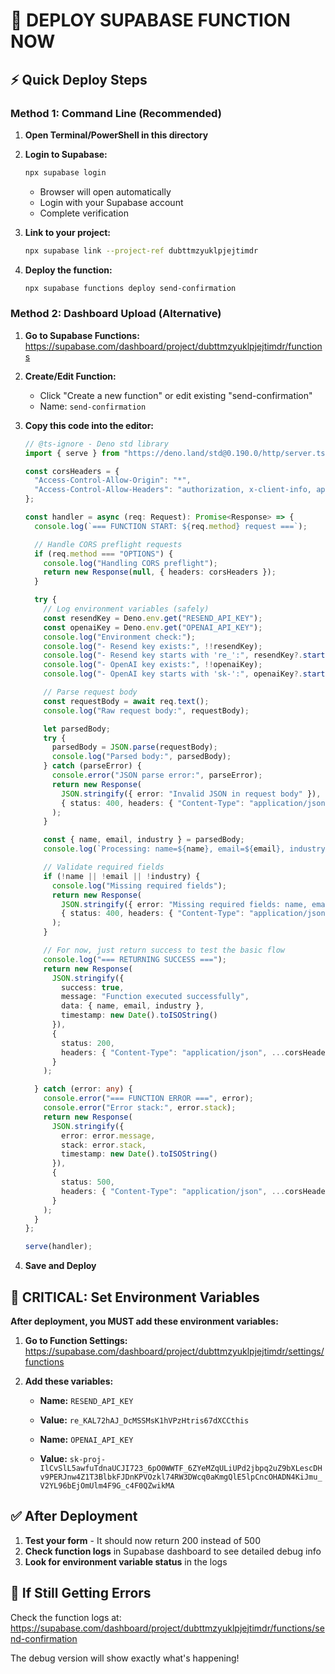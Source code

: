 # 🚀 DEPLOY SUPABASE FUNCTION NOW

## ⚡ Quick Deploy Steps

### Method 1: Command Line (Recommended)

1. **Open Terminal/PowerShell in this directory**

2. **Login to Supabase:**
   ```bash
   npx supabase login
   ```
   - Browser will open automatically
   - Login with your Supabase account
   - Complete verification

3. **Link to your project:**
   ```bash
   npx supabase link --project-ref dubttmzyuklpjejtimdr
   ```

4. **Deploy the function:**
   ```bash
   npx supabase functions deploy send-confirmation
   ```

### Method 2: Dashboard Upload (Alternative)

1. **Go to Supabase Functions:**
   https://supabase.com/dashboard/project/dubttmzyuklpjejtimdr/functions

2. **Create/Edit Function:**
   - Click "Create a new function" or edit existing "send-confirmation"
   - Name: `send-confirmation`

3. **Copy this code into the editor:**
   ```typescript
   // @ts-ignore - Deno std library
   import { serve } from "https://deno.land/std@0.190.0/http/server.ts";

   const corsHeaders = {
     "Access-Control-Allow-Origin": "*",
     "Access-Control-Allow-Headers": "authorization, x-client-info, apikey, content-type",
   };

   const handler = async (req: Request): Promise<Response> => {
     console.log(`=== FUNCTION START: ${req.method} request ===`);

     // Handle CORS preflight requests
     if (req.method === "OPTIONS") {
       console.log("Handling CORS preflight");
       return new Response(null, { headers: corsHeaders });
     }

     try {
       // Log environment variables (safely)
       const resendKey = Deno.env.get("RESEND_API_KEY");
       const openaiKey = Deno.env.get("OPENAI_API_KEY");
       console.log("Environment check:");
       console.log("- Resend key exists:", !!resendKey);
       console.log("- Resend key starts with 're_':", resendKey?.startsWith('re_'));
       console.log("- OpenAI key exists:", !!openaiKey);
       console.log("- OpenAI key starts with 'sk-':", openaiKey?.startsWith('sk-'));

       // Parse request body
       const requestBody = await req.text();
       console.log("Raw request body:", requestBody);

       let parsedBody;
       try {
         parsedBody = JSON.parse(requestBody);
         console.log("Parsed body:", parsedBody);
       } catch (parseError) {
         console.error("JSON parse error:", parseError);
         return new Response(
           JSON.stringify({ error: "Invalid JSON in request body" }),
           { status: 400, headers: { "Content-Type": "application/json", ...corsHeaders } }
         );
       }

       const { name, email, industry } = parsedBody;
       console.log(`Processing: name=${name}, email=${email}, industry=${industry}`);

       // Validate required fields
       if (!name || !email || !industry) {
         console.log("Missing required fields");
         return new Response(
           JSON.stringify({ error: "Missing required fields: name, email, and industry are required" }),
           { status: 400, headers: { "Content-Type": "application/json", ...corsHeaders } }
         );
       }

       // For now, just return success to test the basic flow
       console.log("=== RETURNING SUCCESS ===");
       return new Response(
         JSON.stringify({
           success: true,
           message: "Function executed successfully",
           data: { name, email, industry },
           timestamp: new Date().toISOString()
         }),
         {
           status: 200,
           headers: { "Content-Type": "application/json", ...corsHeaders },
         }
       );

     } catch (error: any) {
       console.error("=== FUNCTION ERROR ===", error);
       console.error("Error stack:", error.stack);
       return new Response(
         JSON.stringify({
           error: error.message,
           stack: error.stack,
           timestamp: new Date().toISOString()
         }),
         {
           status: 500,
           headers: { "Content-Type": "application/json", ...corsHeaders },
         }
       );
     }
   };

   serve(handler);
   ```

4. **Save and Deploy**

## 🔑 CRITICAL: Set Environment Variables

**After deployment, you MUST add these environment variables:**

1. **Go to Function Settings:**
   https://supabase.com/dashboard/project/dubttmzyuklpjejtimdr/settings/functions

2. **Add these variables:**
   - **Name:** `RESEND_API_KEY`
   - **Value:** `re_KAL72hAJ_DcMSSMsK1hVPzHtris67dXCCthis`

   - **Name:** `OPENAI_API_KEY`  
   - **Value:** `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`

## ✅ After Deployment

1. **Test your form** - It should now return 200 instead of 500
2. **Check function logs** in Supabase dashboard to see detailed debug info
3. **Look for environment variable status** in the logs

## 🐛 If Still Getting Errors

Check the function logs at:
https://supabase.com/dashboard/project/dubttmzyuklpjejtimdr/functions/send-confirmation

The debug version will show exactly what's happening!